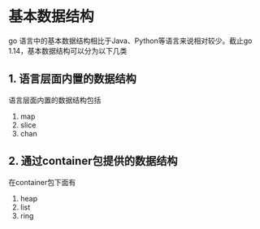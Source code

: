 # 基本数据结构

go 语言中的基本数据结构相比于Java、Python等语言来说相对较少。截止go 1.14，基本数据结构可以分为以下几类

## 1. 语言层面内置的数据结构

语言层面内置的数据结构包括

1. map
2. slice
3. chan

## 2. 通过container包提供的数据结构

在container包下面有

1. heap
2. list
3. ring
